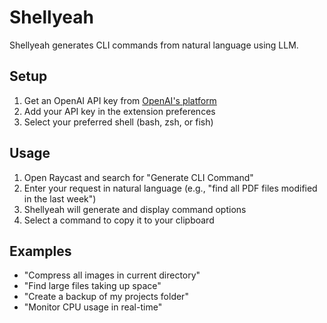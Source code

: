 # Shellyeah

Shellyeah generates CLI commands from natural language using LLM.

## Setup

1. Get an OpenAI API key from [OpenAI's platform](https://platform.openai.com/api-keys)
2. Add your API key in the extension preferences
3. Select your preferred shell (bash, zsh, or fish)

## Usage

1. Open Raycast and search for "Generate CLI Command"
2. Enter your request in natural language (e.g., "find all PDF files modified in the last week")
3. Shellyeah will generate and display command options
4. Select a command to copy it to your clipboard

## Examples

- "Compress all images in current directory"
- "Find large files taking up space"
- "Create a backup of my projects folder"
- "Monitor CPU usage in real-time"